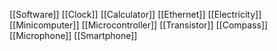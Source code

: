 [[Software]]
[[Clock]]
[[Calculator]]
[[Ethernet]]
[[Electricity]]
[[Minicomputer]]
[[Microcontroller]]
[[Transistor]]
[[Compass]]
[[Microphone]]
[[Smartphone]]
